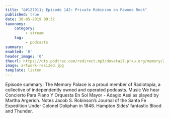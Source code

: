```yaml
---
title: "&#127911; Episode 142: Private Robinson on Pawnee Rock"
published: true
date: 30-05-2019 09:37
taxonomy:
    category:
         - stream
    tag:
         - podcasts
summary:
enabled: '0'
header_image: '0'
theurl: https://dts.podtrac.com/redirect.mp3/dovetail.prxu.org/memory/27dcf12e-049e-4391-8177-a286797e7a9e/thememorypalace.mp3
image: artwork-resized.jpg
template: listen
---
```

 
Episode summary: The Memory Palace is a proud member of Radiotopia, a collective of independently owned and operated podcasts. Music We hear Concierto Para Piano Y Orquesta En Sol Mayor - Adagio Assi as played by Martha Argerich. Notes Jacob S. Robinson’s Journal of the Santa Fe Expedition Under Colonel Doliphan in 1846. Hampton Sides’ fantastic Blood and Thunder.
